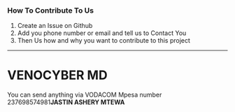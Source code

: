 ### How To Contribute To Us
1. Create an Issue on Github 
2. Add you phone number or email and tell us to Contact You
3. Then Us how and why you want to contribute to this project
-----------------------------------------------------------------


# VENOCYBER MD

You can send anything via VODACOM Mpesa number 237698574981<b>JASTIN ASHERY MTEWA</b>
